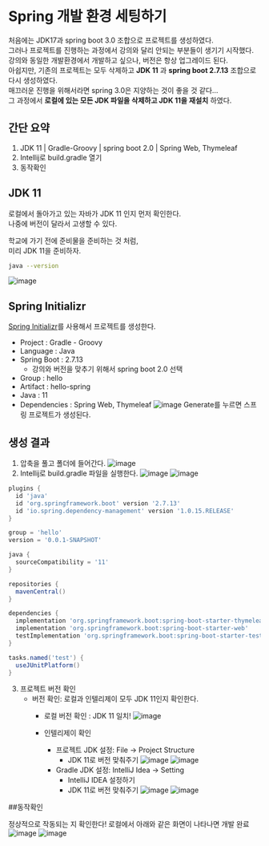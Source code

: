 # Spring 개발 환경 세팅하기
처음에는 JDK17과 spring boot 3.0 조합으로 프로젝트를 생성하였다.   
그러나 프로젝트를 진행하는 과정에서 강의와 달리 안되는 부분들이 생기기 시작했다.   
강의와 동일한 개발환경에서 개발하고 싶으나, 버전은 항상 업그레이드 된다.   
아쉽지만, 기존의 프로젝트는 모두 삭제하고 **JDK 11** 과 **spring boot 2.7.13** 조합으로 다시 생성하였다.   
매끄러운 진행을 위해서라면 spring 3.0은 지양하는 것이 좋을 것 같다…   
그 과정에서 **로컬에 있는 모든 JDK 파일을 삭제하고 JDK 11을 재설치** 하였다.

## 간단 요약
1. JDK 11 | Gradle-Groovy | spring boot 2.0 | Spring Web, Thymeleaf
2. Intellij로 build.gradle 열기
3. 동작확인

## JDK 11
로컬에서 돌아가고 있는 자바가 JDK 11 인지 먼저 확인한다.   
나중에 버전이 달라서 고생할 수 있다.

학교에 가기 전에 준비물을 준비하는 것 처럼,   
미리 JDK 11을 준비하자.
```bash
java --version
```
![image](https://github.com/kyungshik/spring_practice_basic/assets/98220653/88e71819-e079-4e6c-ac82-2f12af5240dc)

## Spring Initializr
[Spring Initializr](https://start.spring.io/)를 사용해서 프로젝트를 생성한다.
* Project : Gradle - Groovy
* Language : Java
* Spring Boot : 2.7.13
    * 강의와 버전을 맞추기 위해서 spring boot 2.0 선택
* Group : hello
* Artifact : hello-spring
* Java : 11
* Dependencies : Spring Web, Thymeleaf
  ![image](https://github.com/kyungshik/spring_practice_basic/assets/98220653/52c5432b-d355-4c36-a047-7cd6a4ba7738)
  Generate를 누르면 스프링 프로젝트가 생성된다.

## 생성 결과
1. 압축을 풀고 폴더에 들어간다.
   ![image](https://github.com/kyungshik/spring_practice_basic/assets/98220653/40145473-0dbc-4034-9a16-b98648dafa9f)
2. Intellij로 build.gradle 파일을 실행한다.
   ![image](https://github.com/kyungshik/spring_practice_basic/assets/98220653/6301b130-f506-4c27-9847-3fa955723fbb)
   ![image](https://github.com/kyungshik/spring_practice_basic/assets/98220653/b5d1efb6-9700-42e1-97f7-23517688578f)
  ```gradle
  plugins {
  	id 'java'
  	id 'org.springframework.boot' version '2.7.13'
  	id 'io.spring.dependency-management' version '1.0.15.RELEASE'
  }
  
  group = 'hello'
  version = '0.0.1-SNAPSHOT'
  
  java {
  	sourceCompatibility = '11'
  }
  
  repositories {
  	mavenCentral()
  }
  
  dependencies {
  	implementation 'org.springframework.boot:spring-boot-starter-thymeleaf'
  	implementation 'org.springframework.boot:spring-boot-starter-web'
  	testImplementation 'org.springframework.boot:spring-boot-starter-test'
  }
  
  tasks.named('test') {
  	useJUnitPlatform()
  }
  ```
3. 프로젝트 버전 확인
    * 버전 확인: 로컬과 인텔리제이 모두 JDK 11인지 확인한다.
        * 로컬 버전 확인 : JDK 11 일치!
          ![image](https://github.com/kyungshik/spring_practice_basic/assets/98220653/0916578e-a41e-4bf9-973d-99b8a7d54bca)

        * 인텔리제이 확인
            * 프로젝트 JDK 설정: File -> Project Structure
                * JDK 11로 버전 맞춰주기
                  ![image](https://github.com/kyungshik/spring_practice_basic/assets/98220653/c08df55b-1a4a-42c5-961d-f4813df3ad75)
                  ![image](https://github.com/kyungshik/spring_practice_basic/assets/98220653/9f29a996-a297-4b88-ad50-45c7f5388610)
            * Gradle JDK 설정: IntelliJ Idea -> Setting
                * IntelliJ IDEA 설정하기
                * JDK 11로 버전 맞춰주기
                  ![image](https://github.com/kyungshik/spring_practice_basic/assets/98220653/39a76e68-730a-4386-9878-c9bc632fa67a)
                  ![image](https://github.com/kyungshik/spring_practice_basic/assets/98220653/33ef69bf-1456-4c2b-ae8a-46a0846a3de4)

##동작확인

정상적으로 작동되는 지 확인한다!
로컬에서 아래와 같은 화면이 나타나면 개발 완료
![image](https://github.com/kyungshik/spring_practice_basic/assets/98220653/66b86eb5-cbe1-40e9-a475-f782fc74d2e3)
![image](https://github.com/kyungshik/spring_practice_basic/assets/98220653/4cb65cab-2773-4e40-bd8b-e0df2dafde36)